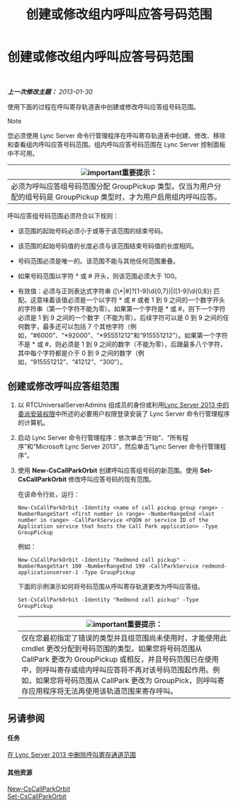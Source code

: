 ﻿---
title: 创建或修改组内呼叫应答号码范围
TOCTitle: 创建或修改组内呼叫应答号码范围
ms:assetid: 4b442b98-df6b-4e50-8254-b3be9cde21dd
ms:mtpsurl: https://technet.microsoft.com/zh-cn/library/JJ945627(v=OCS.15)
ms:contentKeyID: 52061009
ms.date: 05/19/2016
mtps_version: v=OCS.15
ms.translationtype: HT
---

# 创建或修改组内呼叫应答号码范围

 

_**上一次修改主题：** 2013-01-30_

使用下面的过程在呼叫寄存轨道表中创建或修改呼叫应答组号码范围。

> [!NOTE]  
> 您必须使用 Lync Server 命令行管理程序在呼叫寄存轨道表中创建、修改、移除和查看组内呼叫应答号码范围。组内呼叫应答号码范围在 Lync Server 控制面板中不可用。



<table>
<thead>
<tr class="header">
<th><img src="images/Gg398794.important(OCS.15).gif" title="important" alt="important" />重要提示：</th>
</tr>
</thead>
<tbody>
<tr class="odd">
<td>必须为呼叫应答组号码范围分配 GroupPickup 类型。仅当为用户分配的组号码是 GroupPickup 类型时，才为用户启用组内呼叫应答。</td>
</tr>
</tbody>
</table>


呼叫应答组号码范围必须符合以下规则：

  - 该范围的起始号码必须小于或等于该范围的结束号码。

  - 该范围的起始号码值的长度必须与该范围结束号码值的长度相同。

  - 号码范围必须是唯一的。该范围不能与其他任何范围重叠。

  - 如果号码范围以字符 \* 或 \# 开头，则该范围必须大于 100。

  - 有效值：必须与正则表达式字符串 (\[\\\*|\#\]?\[1-9\]\\d{0,7})|(\[1-9\]\\d{0,8}) 匹配。这意味着该值必须是一个以字符 \* 或 \# 或者 1 到 9 之间的一个数字开头的字符串（第一个字符不能为零）。如果第一个字符是 \* 或 \#，则下一个字符必须是 1 到 9 之间的一个数字（不能为零）。后续字符可以是 0 到 9 之间的任何数字，最多还可以包括 7 个其他字符（例如，“\#6000”、“\*92000”、“\*95551212”和“915551212”）。如果第一个字符不是 \* 或 \#，则必须是 1 到 9 之间的数字（不能为零），后跟最多八个字符，其中每个字符都是介于 0 到 9 之间的数字（例如，“915551212”、“41212”、“300”）。

## 创建或修改呼叫应答组范围

1.  以 RTCUniversalServerAdmins 组成员的身份或利用[Lync Server 2013 中的委派安装权限](lync-server-2013-delegate-setup-permissions.md)中所述的必要用户权限登录安装了 Lync Server 命令行管理程序的计算机。

2.  启动 Lync Server 命令行管理程序：依次单击“开始”、“所有程序”和“Microsoft Lync Server 2013”，然后单击“Lync Server 命令行管理程序”。

3.  使用 **New-CsCallParkOrbit** 创建呼叫应答组号码的新范围。使用 **Set-CsCallParkOrbit** 修改呼叫应答号码的现有范围。
    
    在该命令行处，运行：
    
        New-CsCallParkOrbit -Identity <name of call pickup group range> -NumberRangeStart <first number in range> -NumberRangeEnd <last number in range> -CallParkService <FQDN or service ID of the Application service that hosts the Call Park application> -Type GroupPickup
    
    例如：
    
        New-CsCallParkOrbit -Identity "Redmond call pickup" -NumberRangeStart 100 -NumberRangeEnd 199 -CallParkService redmond-applicationserver-1 -Type GroupPickup
    
    下面的示例演示如何将号码范围从呼叫寄存轨道更改为呼叫应答组。
    
        Set-CsCallParkOrbit -Identity "Redmond call pickup" -Type GroupPickup
    
    <table>
    <thead>
    <tr class="header">
    <th><img src="images/Gg398794.important(OCS.15).gif" title="important" alt="important" />重要提示：</th>
    </tr>
    </thead>
    <tbody>
    <tr class="odd">
    <td>仅在您最初指定了错误的类型并且组范围尚未使用时，才能使用此 cmdlet 更改分配到号码范围的类型。如果您将号码范围从 CallPark 更改为 GroupPickup 或相反，并且号码范围已在使用中，则呼叫寄存或组内呼叫应答将不再对该号码范围起作用。例如，如果您将号码范围从 CallPark 更改为 GroupPick，则呼叫寄存应用程序将无法再使用该轨道范围来寄存呼叫。</td>
    </tr>
    </tbody>
    </table>


## 另请参阅

#### 任务

[在 Lync Server 2013 中删除呼叫寄存通道范围](lync-server-2013-delete-a-call-park-orbit-range.md)  

#### 其他资源

[New-CsCallParkOrbit](https://docs.microsoft.com/en-us/powershell/module/skype/New-CsCallParkOrbit)  
[Set-CsCallParkOrbit](https://docs.microsoft.com/en-us/powershell/module/skype/Set-CsCallParkOrbit)

